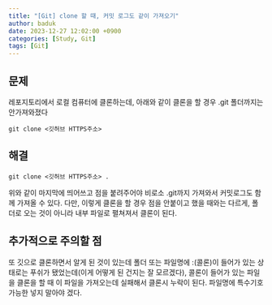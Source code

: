 ```yaml
---
title: "[Git] clone 할 때, 커밋 로그도 같이 가져오기"
author: baduk
date: 2023-12-27 12:02:00 +0900
categories: [Study, Git]
tags: [Git]
---
```

## 문제
레포지토리에서 로컬 컴퓨터에 클론하는데, 아래와 같이 클론을 할 경우 .git 폴더까지는 
안가져와졌다

```shell
git clone <깃허브 HTTPS주소>
```


## 해결
```shell
git clone <깃허브 HTTPS주소> .
```
위와 같이 마지막에 띄어쓰고 점을 붙려주어야 비로소 .git까지 가져와서 커밋로그도 함께 가져올 수 있다. 다만, 이렇게 클론을 할 경우 점을 안붙이고 했을 때와는 다르게, 폴더로 오는 것이 아니라 내부 파일로 펼쳐져서 클론이 된다.

## 추가적으로 주의할 점
또 깃으로 클론하면서 알게 된 것이 있는데 폴더 또는 파일명에 :(콜론)이 들어가 있는 상태로는 푸쉬가 됐었는데(이게 어떻게 된 건지는 잘 모르겠다), 콜론이 들어가 있는 파일을 클론을 할 때 이 파일을 가져오는데 실패해서 클론시 누락이 된다. 파일명에 특수기호 가능한 넣지 말아야 겠다.